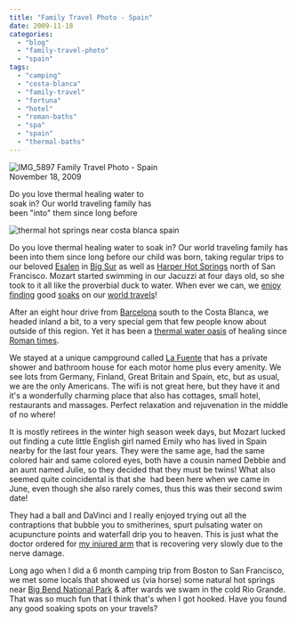 ```yaml
---
title: "Family Travel Photo - Spain"
date: 2009-11-18
categories: 
  - "blog"
  - "family-travel-photo"
  - "spain"
tags: 
  - "camping"
  - "costa-blanca"
  - "family-travel"
  - "fortuna"
  - "hotel"
  - "roman-baths"
  - "spa"
  - "spain"
  - "thermal-baths"
---
```


 ![IMG_5897](https://pub-ac94b3f306b24c0dba4238943c97f2e1.r2.dev/6a00e5502a95078833012875b1a8d0970c.jpg) Family Travel Photo - Spain  
November 18, 2009

Do you love thermal healing water to  
soak in? Our world traveling family has  
been "into" them since long before

<!--more-->

![thermal hot springs near costa blanca spain](https://pub-ac94b3f306b24c0dba4238943c97f2e1.r2.dev/6a00e5502a950788330120a6af626a970b.jpg) 

Do you love thermal healing water to soak in? Our world traveling family has been into them since long before our child was born, taking regular trips to our beloved [Esalen](http://www.esalen.org/) in [Big Sur](http://www.youtube.com/watch?v=ZNrDSxJ6h7I&feature=related) as well as [Harper Hot Springs](http://www.harbin.org/) north of San Francisco. Mozart started swimming in our Jacuzzi at four days old, so she took to it all like the proverbial duck to water. When ever we can, we [enjoy finding](http://soultravelers3new.local/2007/04/lalla-mira-hamm.html) good [soaks](http://soultravelers3new.local/2007/08/pamukkale-and-h.html#more) on our [world travels](http://twitpic.com/25xg8)!

After an eight hour drive from [Barcelona](http://soultravelers3new.local/2007/05/barcelona-beach.html) south to the Costa Blanca, we headed inland a bit, to a very special gem that few people know about outside of this region. Yet it has been a [thermal water oasis](http://www.leana.es/) of healing since [Roman times](http://www.earthtimes.org/articles/show/264200,mud-and-thermal-springs-on-spains-costa-calida.html).

We stayed at a unique campground called [La Fuente](http://www.campingfuente.com/) that has a private shower and bathroom house for each motor home plus every amenity. We see lots from Germany, Finland, Great Britain and Spain, etc, but as usual, we are the only Americans. The wifi is not great here, but they have it and it's a wonderfully charming place that also has cottages, small hotel, restaurants and massages. Perfect relaxation and rejuvenation in the middle of no where!

It is mostly retirees in the winter high season week days, but Mozart lucked out finding a cute little English girl named Emily who has lived in Spain nearby for the last four years. They were the same age, had the same colored hair and same colored eyes, both have a cousin named Debbie and an aunt named Julie, so they decided that they must be twins! What also seemed quite coincidental is that she  had been here when we came in June, even though she also rarely comes, thus this was their second swim date!

They had a ball and DaVinci and I really enjoyed trying out all the contraptions that bubble you to smitherines, spurt pulsating water on acupuncture points and waterfall drip you to heaven. This is just what the doctor ordered for [my injured arm](http://soultravelers3new.local/2009/09/-a-travelers-tragic-tale-handling-travel-disasters-medical-emergency-.html) that is recovering very slowly due to the nerve damage.

Long ago when I did a 6 month camping trip from Boston to San Francisco, we met some locals that showed us (via horse) some natural hot springs near [Big Bend National Park](http://en.wikipedia.org/wiki/Big_Bend_National_Park) & after wards we swam in the cold Rio Grande. That was so much fun that I think that's when I got hooked. Have you found any good soaking spots on your travels?
